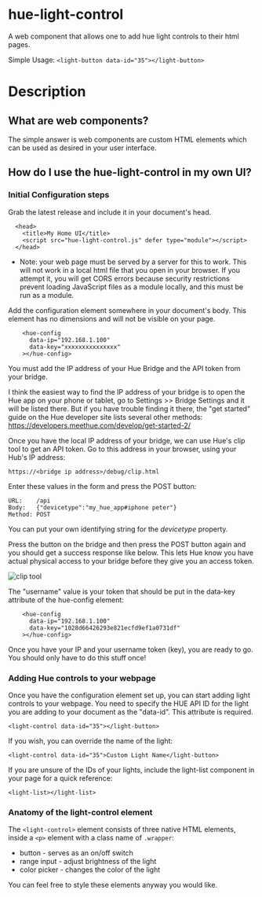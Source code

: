 # hue-light-control

A web component that allows one to add hue light controls to their html pages.

Simple Usage: `<light-button data-id="35"></light-button>`

# Description

## What are web components?

The simple answer is web components are custom HTML elements which can be used as desired in your user interface.

## How do I use the hue-light-control in my own UI?

### Initial Configuration steps

Grab the latest release and include it in your document's head.

```
  <head>
    <title>My Home UI</title>
    <script src="hue-light-control.js" defer type="module"></script>
  </head>
```

- Note: your web page must be served by a server for this to work. This will not work in a local html file that you open in your browser. If you attempt it, you will get CORS errors because security restrictions prevent loading JavaScript files as a module locally, and this must be run as a module.

Add the configuration element somewhere in your document's body. This element has no dimensions and will not be visible on your page.

```
    <hue-config
      data-ip="192.168.1.100"
      data-key="xxxxxxxxxxxxxxx"
    ></hue-config>
```

You must add the IP address of your Hue Bridge and the API token from your bridge.

I think the easiest way to find the IP address of your bridge is to open the Hue app on your phone or tablet, go to Settings >> Bridge Settings and it will be listed there. But if you have trouble finding it there, the "get started" guide on the Hue developer site lists several other methods: https://developers.meethue.com/develop/get-started-2/

Once you have the local IP address of your bridge, we can use Hue's clip tool to get an API token. Go to this address in your browser, using your Hub's IP address:

`https://<bridge ip address>/debug/clip.html`

Enter these values in the form and press the POST button:

```
URL:	/api
Body:	{"devicetype":"my_hue_app#iphone peter"}
Method:	POST
```

You can put your own identifying string for the _devicetype_ property.

Press the button on the bridge and then press the POST button again and you should get a success response like below. This lets Hue know you have actual physical access to your bridge before they give you an access token.

![clip tool](https://developers.meethue.com/wp-content/uploads/2018/02/SuccessResponse-1.png)

The "username" value is your token that should be put in the data-key attribute of the hue-config element:

```
    <hue-config
      data-ip="192.168.1.100"
      data-key="1028d66426293e821ecfd9ef1a0731df"
    ></hue-config>
```

Once you have your IP and your username token (key), you are ready to go. You should only have to do this stuff once!

### Adding Hue controls to your webpage

Once you have the configuration element set up, you can start adding light controls to your webpage. You need to specify the HUE API ID for the light you are adding to your document as the "data-id". This attribute is required.

`<light-control data-id="35"></light-button>`

If you wish, you can override the name of the light:

`<light-control data-id="35">Custom Light Name</light-button>`

If you are unsure of the IDs of your lights, include the light-list component in your page for a quick reference:

`<light-list></light-list>`

### Anatomy of the light-control element

The `<light-control>` element consists of three native HTML elements, inside a `<p>` element with a class name of `.wrapper`:

- button - serves as an on/off switch
- range input - adjust brightness of the light
- color picker - changes the color of the light

You can feel free to style these elements anyway you would like.
